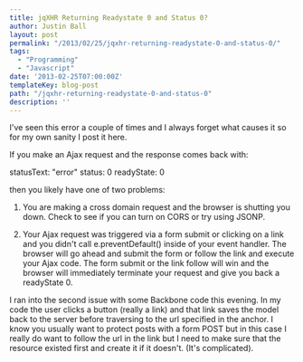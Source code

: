 ```yaml
---
title: jqXHR Returning Readystate 0 and Status 0?
author: Justin Ball
layout: post
permalink: "/2013/02/25/jqxhr-returning-readystate-0-and-status-0/"
tags:
  - "Programming"
  - "Javascript"
date: '2013-02-25T07:00:00Z'
templateKey: blog-post
path: "/jqxhr-returning-readystate-0-and-status-0"
description: ''
---
```


I've seen this error a couple of times and I always forget what causes it so for my own sanity I post it here.

If you make an Ajax request and the response comes back with:

  statusText: "error"
  status: 0
  readyState: 0

then you likely have one of two problems:
1. You are making a cross domain request and the browser is shutting you down. Check to see if you can turn on CORS or try using JSONP.

2. Your Ajax request was triggered via a form submit or clicking on a link and you didn't call e.preventDefault() inside of your event handler. The browser will go ahead and submit the form or follow the link and execute your Ajax code. The form submit or the link follow will win and the browser will immediately terminate your request and give you back a readyState 0.

I ran into the second issue with some Backbone code this evening. In my code the user clicks a button (really a link) and that link saves the model back to the server before traversing to the url specified in the anchor. I know you usually want to protect posts with a form POST but in this case I really do want to follow the url in the link but I need to make sure that the resource existed first and create it if it doesn't. (It's complicated).
